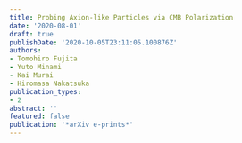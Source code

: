 ```yaml
---
title: Probing Axion-like Particles via CMB Polarization
date: '2020-08-01'
draft: true
publishDate: '2020-10-05T23:11:05.100876Z'
authors:
- Tomohiro Fujita
- Yuto Minami
- Kai Murai
- Hiromasa Nakatsuka
publication_types:
- 2
abstract: ''
featured: false
publication: '*arXiv e-prints*'
---
```


